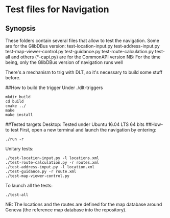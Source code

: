 # Test files for Navigation
## Synopsis
These folders contain several files that allow to test the navigation.
Some are for the GlibDBus version:
test-location-input.py
test-address-input.py 
test-map-viewer-control.py
test-guidance.py
test-route-calculation.py
test-all
and others (*-capi.py) are for the CommonAPI version
NB: For the time being, only the GlibDBus version of navigation runs well

There's a mechanism to trig with DLT, so it's necessary to build some stuff before.

##How to build the trigger
Under ./dlt-triggers
```
mkdir build
cd build
cmake ../
make 
make install
```
##Tested targets
Desktop: Tested under Ubuntu 16.04 LTS 64 bits
##How-to test 
First, open a new terminal and launch the navigation by entering:
```
./run -r
```
Unitary tests:
```
./test-location-input.py -l locations.xml
./test-route-calculation.py -r routes.xml
./test-address-input.py -l location.xml
./test-guidance.py -r route.xml
./test-map-viewer-control.py
```
To launch all the tests:
```
./test-all
```
NB: The locations and the routes are defined for the map database around Geneva (the reference map database into the repository). 


